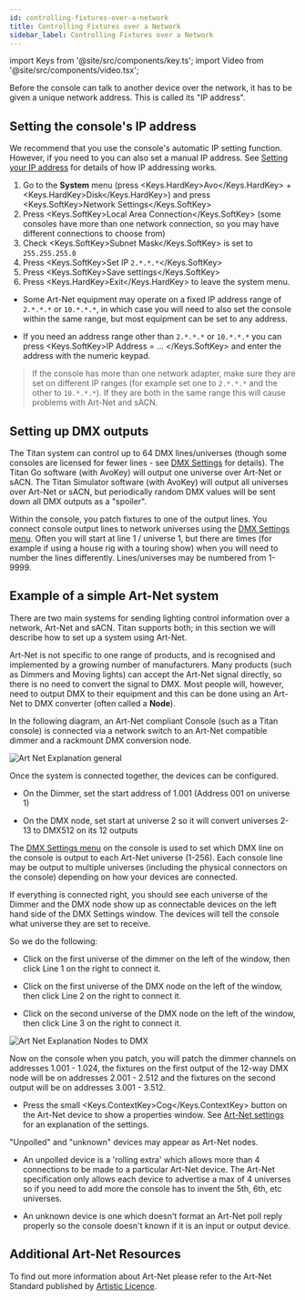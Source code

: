 ```yaml
---
id: controlling-fixtures-over-a-network
title: Controlling Fixtures over a Network
sidebar_label: Controlling Fixtures over a Network
---
```


import Keys from '@site/src/components/key.ts';
import Video from '@site/src/components/video.tsx';

Before the console can talk to another device over the network, it has
to be given a unique network address. This is called its "IP address".

## Setting the console's IP address

We recommend that you use the console's automatic IP setting function.
However, if you need to you can also set a manual IP address. See [Setting your IP address](a-quick-guide-to-ip-addressing.md#setting-your-ip-address) for
details of how IP addressing works.

1. Go to the **System** menu (press <Keys.HardKey>Avo</Keys.HardKey> + <Keys.HardKey>Disk</Keys.HardKey>) and press <Keys.SoftKey>Network Settings</Keys.SoftKey>
2. Press <Keys.SoftKey>Local Area Connection</Keys.SoftKey> (some consoles have more than
	one network connection, so you may have different connections to
	choose from)
3. Check <Keys.SoftKey>Subnet Mask</Keys.SoftKey> is set to `255.255.255.0`
4. Press <Keys.SoftKey>Set IP `2.*.*.*`</Keys.SoftKey>
5. Press <Keys.SoftKey>Save settings</Keys.SoftKey>
6. Press <Keys.HardKey>Exit</Keys.HardKey> to leave the system menu.

-   Some Art-Net equipment may operate on a fixed IP address range of
	`2.*.*.*` or `10.*.*.*`, in which case you will need to also
	set the console within the same range, but most equipment can be set
	to any address.

-   If you need an address range other than `2.*.*.*` or `10.*.*.*`
	you can press <Keys.SoftKey>IP Address = ... </Keys.SoftKey> and enter the address with the numeric keypad.

> If the console has more than one network adapter, make sure they are set on different IP ranges (for example set one to `2.*.*.*` and the other to `10.*.*.*`). If they are both in the same range this will cause problems with Art-Net and sACN.

## Setting up DMX outputs

The Titan system can control up to 64 DMX lines/universes (though some consoles are licensed for fewer lines - see [DMX Settings](../system-settings/dmx-output-mapping.md) for details). The Titan Go software (with AvoKey) will output one universe over Art-Net or sACN. The Titan Simulator software (with AvoKey) will output all universes over Art-Net or sACN, but periodically random DMX values will be sent down all DMX outputs as a "spoiler".

Within the console, you patch fixtures to one of the output lines. 
You connect console output lines to network universes using the
[DMX Settings menu](../system-settings/dmx-output-mapping.md#configuring-dmx-outputs).
Often you will start at line 1 / universe 1, but there are times (for example if using a house rig
with a touring show) when you will need to number the lines differently. Lines/universes may be numbered from 1-9999.


## Example of a simple Art-Net system

There are two main systems for sending lighting control
information over a network, Art-Net and sACN. Titan supports both; in this
section we will describe how to set up a system using Art-Net.

Art-Net is not specific to one range of products, and is recognised and
implemented by a growing number of manufacturers. Many products (such as
Dimmers and Moving lights) can accept the Art-Net signal directly, so
there is no need to convert the signal to DMX. Most people will,
however, need to output DMX to their equipment and this can be done
using an Art-Net to DMX converter (often called a **Node**).

In the following diagram, an Art-Net compliant Console (such as a Titan
console) is connected via a network switch to an Art-Net compatible dimmer
and a rackmount DMX conversion node.

![Art Net Explanation general](/docs/images/Art-Net-Explanation-General.png)

Once the system is connected together, the devices
can be configured.

-   On the Dimmer, set the start address of 1.001 (Address 001 on universe 1)

-   On the DMX node, set start at universe 2 so it will convert universes 2-13 to DMX512 on its 12 outputs


The [DMX Settings menu](../system-settings/dmx-output-mapping.md#configuring-dmx-outputs)
on the console is used to set which DMX line
on the console is output to each Art-Net universe (1-256). Each console
line may be output to multiple universes (including the physical connectors on the
console) depending on how your devices are connected.

If everything is connected right, you should see each universe of the Dimmer
and the DMX node show up as connectable devices on the left hand side of the
DMX Settings window. The devices will tell the console what universe they are
set to receive.

So we do the following:

-   Click on the first universe of the dimmer on the left of the window,
	then click Line 1 on the right to connect it.

-   Click on the first universe of the DMX node on the left of the window,
	then click Line 2 on the right to connect it.

-   Click on the second universe of the DMX node on the left of the window,
	then click Line 3 on the right to connect it.

![Art Net Explanation Nodes to DMX](/docs/images/Art-Net-Explanation-Nodes-to-DMX.png)

Now on the console when you patch, you will patch the dimmer channels on addresses 1.001 - 1.024, the
fixtures on the first output of the 12-way DMX node will be on addresses 2.001 - 2.512 and
the fixtures on the second output will be on addresses 3.001 - 3.512.

- Press the small <Keys.ContextKey>Cog</Keys.ContextKey> button on the Art-Net device to show a properties window.
	See [Art-Net settings](../system-settings/dmx-output-mapping.md#art-net-properties)
	for an explanation of the settings.

"Unpolled" and "unknown" devices may appear as Art-Net nodes.

-   An unpolled device is a 'rolling extra' which allows more than 4
    connections to be made to a particular Art-Net device. The Art-Net
    specification only allows each device to advertise a max of 4
    universes so if you need to add more the console has to invent the
    5th, 6th, etc universes.

-   An unknown device is one which doesn't format an Art-Net poll reply
    properly so the console doesn't known if it is an input or output
    device.

## Additional Art-Net Resources

To find out more information about Art-Net please refer to the Art-Net
Standard published by [Artistic Licence](http://www.artisticlicence.com).
